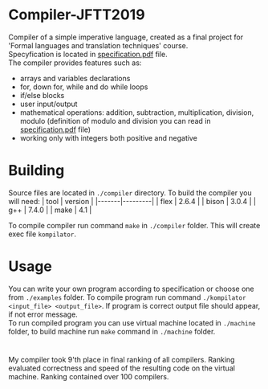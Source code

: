 # Compiler-JFTT2019

Compiler of a simple imperative language, created as a final project for 'Formal languages and translation techniques' course. \
Specyfication is located in [specification.pdf](https://github.com/PiotrSzalski/Compiler/blob/master/specification.pdf) file. \
The compiler provides features such as:
- arrays and variables declarations
- for, down for, while and do while loops
- if/else blocks
- user input/output
- mathematical operations: addition, subtraction, multiplication, division, modulo (definition of modulo and division you can read in [specification.pdf](https://github.com/PiotrSzalski/Compiler/blob/master/specification.pdf) file)
- working only with integers both positive and negative

# Building
Source files are located in `./compiler` directory. To build the compiler you will need:
| tool  | version |
|-------|---------|
| flex  | 2.6.4   |
| bison | 3.0.4   |
| g++   | 7.4.0   |
| make  | 4.1     |

To compile compiler run command `make` in `./compiler` folder. This will create exec file `kompilator`.

# Usage
You can write your own program according to specification or choose one from `./examples` folder. 
To compile program run command `./kompilator <input_file> <output_file>`. 
If program is correct output file should appear, if not error message.\
To run compiled program you can use virtual machine located in `./machine` folder, to build machine run `make` command in `./machine` folder.

#
My compiler took 9'th place in final ranking of all compilers. Ranking evaluated correctness and speed of the resulting code 
on the virtual machine. Ranking contained over 100 compilers.
